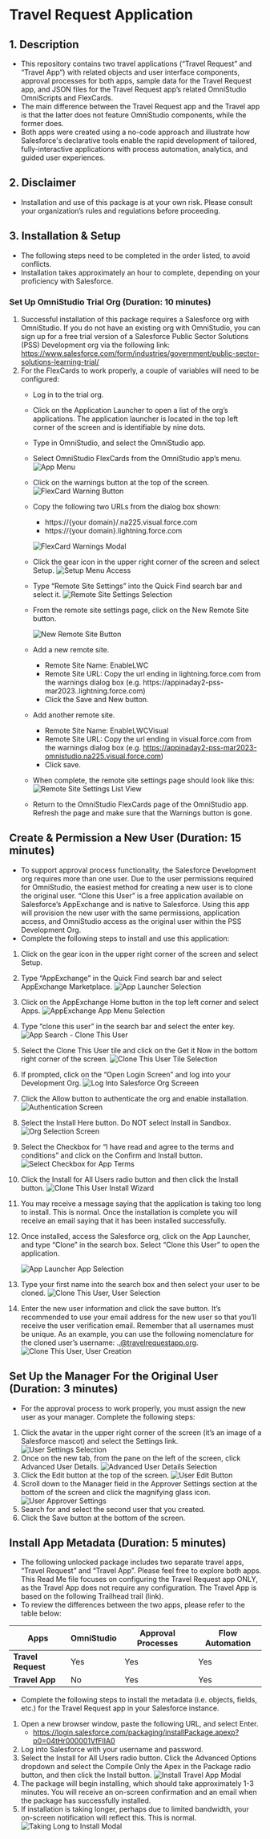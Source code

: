 # Travel Request Application
## 1. Description
- This repository contains two travel applications (“Travel Request” and “Travel App”) with related objects and user interface components, approval processes for both apps, sample data for the Travel Request app, and JSON files for the Travel Request app’s related OmniStudio OmniScripts and FlexCards. 
- The main difference between the Travel Request app and the Travel app is that the latter does not feature OmniStudio components, while the former does.
- Both apps were created using a no-code approach and illustrate how Salesforce's declarative tools enable the rapid development of tailored, fully-interactive applications with process automation, analytics, and guided user experiences.
## 2. Disclaimer
- Installation and use of this package is at your own risk. Please consult your organization’s rules and regulations before proceeding.
## 3. Installation & Setup
- The following steps need to be completed in the order listed, to avoid conflicts. 
- Installation takes approximately an hour to complete, depending on your proficiency with Salesforce.
### Set Up OmniStudio Trial Org (Duration: 10 minutes)
1. Successful installation of this package requires a Salesforce org with OmniStudio. If you do not have an existing org with OmniStudio, you can sign up for a free trial version of a Salesforce Public Sector Solutions (PSS) Development org via the following link: https://www.salesforce.com/form/industries/government/public-sector-solutions-learning-trial/
2. For the FlexCards to work properly, a couple of variables will need to be configured:
	- Log in to the trial org.
 	- Click on the Application Launcher to open a list of the org’s applications. The application launcher is located in the top left corner of the screen and is identifiable by nine dots.
	- Type in OmniStudio, and select the OmniStudio app.
	- Select OmniStudio FlexCards from the OmniStudio app’s menu.
	![App Menu](https://github.com/SFDC-Assets/gps-dod-omnistudio-travel-application/blob/main/images/Advanced%20User%20Details%20-%20Approver%20Settings.png)
	- Click on the warnings button at the top of the screen.
	  ![FlexCard Warning Button](https://github.com/SFDC-Assets/gps-dod-omnistudio-travel-application/blob/main/images/FlexCard%20Warnings%20Button.png)
   	- Copy the following two URLs from the dialog box shown: 
		- https://{your domain}/.na225.visual.force.com
		- https://{your domain}.lightning.force.com
  
  		![FlexCard Warnings Modal](https://github.com/SFDC-Assets/gps-dod-omnistudio-travel-application/blob/main/images/FlexCard%20Warnings%20Modal.png)
	- Click the gear icon in the upper right corner of the screen and select Setup.
	![Setup Menu Access](https://github.com/SFDC-Assets/gps-dod-omnistudio-travel-application/blob/main/images/Setup%20from%20Gear%20Icon.png)
	- Type “Remote Site Settings” into the Quick Find search bar and select it.
	![Remote Site Settings Selection](https://github.com/SFDC-Assets/gps-dod-omnistudio-travel-application/blob/main/images/Quick%20Find%20-%20Remote%20Site%20Settings.png)
	- From the remote site settings page, click on the New Remote Site button.

		![New Remote Site Button](https://github.com/SFDC-Assets/gps-dod-omnistudio-travel-application/blob/main/images/New%20Remote%20Site%20Button.png)
	- Add a new remote site.
		- Remote Site Name: EnableLWC
		- Remote Site URL: Copy the url ending in lightning.force.com from the warnings dialog box (e.g. https://appinaday2-pss-mar2023..lightning.force.com)
		- Click the Save and New button.
	- Add another remote site.
		- Remote Site Name: EnableLWCVisual
		- Remote Site URL: Copy the url ending in visual.force.com from the warnings dialog box (e.g. https://appinaday2-pss-mar2023-omnistudio.na225.visual.force.com)
		- Click save.
	- When complete, the remote site settings page should look like this:
	![Remote Site Settings List View](https://github.com/SFDC-Assets/gps-dod-omnistudio-travel-application/blob/main/images/Remote%20Site%20Settings%20List.png)
	- Return to the OmniStudio FlexCards page of the OmniStudio app. Refresh the page and make sure that the Warnings button is gone.
## Create & Permission a New User (Duration: 15 minutes)
- To support approval process functionality, the Salesforce Development org requires more than one user. Due to the user permissions required for OmniStudio, the easiest method for creating a new user is to clone the original user. “Clone this User” is a free application available on Salesforce’s AppExchange and is native to Salesforce. Using this app will provision the new user with the same permissions, application access, and OmniStudio access as the original user within the PSS Development Org.
- Complete the following steps to install and use this application:
1. Click on the gear icon in the upper right corner of the screen and select Setup.
2. Type “AppExchange” in the Quick Find search bar and select AppExchange Marketplace.
![App Launcher Selection](https://github.com/SFDC-Assets/gps-dod-omnistudio-travel-application/blob/main/images/Quick%20Find%20-%20AppExchange.png)
3. Click on the AppExchange Home button in the top left corner and select Apps.
![AppExchange App Menu Selection](https://github.com/SFDC-Assets/gps-dod-omnistudio-travel-application/blob/main/images/AppExchange%20App%20Search.png)
4. Type “clone this user” in the search bar and select the enter key.
![App Search - Clone This User](https://github.com/SFDC-Assets/gps-dod-omnistudio-travel-application/blob/main/images/AppExchange%20Clone%20This%20User%20Search.png)
5. Select the Clone This User tile and click on the Get it Now in the bottom right corner of the screen.
![Clone This User Tile Selection](https://github.com/SFDC-Assets/gps-dod-omnistudio-travel-application/blob/main/images/AppExchange%20Clone%20This%20User%20App.png)
6. If prompted, click on the “Open Login Screen” and log into your Development Org.
![Log Into Salesforce Org Screeen](https://github.com/SFDC-Assets/gps-dod-omnistudio-travel-application/blob/main/images/AppExchange%20Open%20Login%20Screen%20Modal.png)
7. Click the Allow button to authenticate the org and enable installation.
![Authentication Screen](https://github.com/SFDC-Assets/gps-dod-omnistudio-travel-application/blob/main/images/AppExchange%20Allow%20Access%20Modal.png)
8. Select the Install Here button. Do NOT select Install in Sandbox.
![Org Selection Screen](https://github.com/SFDC-Assets/gps-dod-omnistudio-travel-application/blob/main/images/AppExchange%20Org%20Selection%20Install%20Modal.png)
9. Select the Checkbox for “I have read and agree to the terms and conditions” and click on the Confirm and Install button.
![Select Checkbox for App Terms](https://github.com/SFDC-Assets/gps-dod-omnistudio-travel-application/blob/main/images/AppExchange%20Clone%20This%20User%20Terms%20Modal.png)
10. Click the Install for All Users radio button and then click the Install button. 
![Clone This User Install Wizard](https://github.com/SFDC-Assets/gps-dod-omnistudio-travel-application/blob/main/images/AppExchange%20Clone%20This%20User%20Install%20Modal.png)
11. You may receive a message saying that the application is taking too long to install. This is normal. Once the installation is complete you will receive an email saying that it has been installed successfully. 
12. Once installed, access the Salesforce org, click on the App Launcher, and type “Clone” in the search box. Select “Clone this User” to open the application.

	![App Launcher App Selection](https://github.com/SFDC-Assets/gps-dod-omnistudio-travel-application/blob/main/images/App%20Launcher%20-%20Clone%20This%20User.png)

13. Type your first name into the search box and then select your user to be cloned.
![Clone This User, User Selection](https://github.com/SFDC-Assets/gps-dod-omnistudio-travel-application/blob/main/images/Clone%20This%20User%20-%20User%20Selection.png)
14. Enter the new user information and click the save button. It’s recommended to use your email address for the new user so that you’ll receive the user verification email. Remember that all usernames must be unique. As an example, you can use the following nomenclature for the cloned user’s username: <firstname>.<last name>.@travelrequestapp.org.
![Clone This User, User Creation](https://github.com/SFDC-Assets/gps-dod-omnistudio-travel-application/blob/main/images/Clone%20This%20User%20-%20New%20User.png)
## Set Up the Manager For the Original User (Duration: 3 minutes)
- For the approval process to work properly, you must assign the new user as your manager. Complete the following steps:
1. Click the avatar in the upper right corner of the screen (it’s an image of a Salesforce mascot) and select the Settings link.
![User Settings Selection](https://github.com/SFDC-Assets/gps-dod-omnistudio-travel-application/blob/main/images/Avatar%20Dropdown%20-%20Settings.png)
2. Once on the new tab, from the pane on the left of the screen, click Advanced User Details.
![Advanced User Details Selection](https://github.com/SFDC-Assets/gps-dod-omnistudio-travel-application/blob/main/images/Settings%20-%20Advanced%20User%20Details.png)
3. Click the Edit button at the top of the screen.
![User Edit Button](https://github.com/SFDC-Assets/gps-dod-omnistudio-travel-application/blob/main/images/Advanced%20User%20Details%20-%20Edit%20Button.png)
4. Scroll down to the Manager field in the Approver Settings section at the bottom of the screen and click the magnifying glass icon.
![User Approver Settings](https://github.com/SFDC-Assets/gps-dod-omnistudio-travel-application/blob/main/images/Advanced%20User%20Details%20-%20Approver%20Settings.png)
5. Search for and select the second user that you created.
6. Click the Save button at the bottom of the screen.
## Install App Metadata (Duration: 5 minutes)
- The following unlocked package includes two separate travel apps, “Travel Request” and “Travel App”. Please feel free to explore both apps. This Read Me file focuses on configuring the Travel Request app ONLY, as the Travel App does not require any configuration. The Travel App is based on the following Trailhead trail (link).
- To review the differences between the two apps, please refer to the table below:

**Apps** | **OmniStudio** | **Approval Processes** | **Flow Automation**
--- | --- | --- | ---
**Travel Request** | Yes | Yes | Yes
**Travel App** | No | Yes | Yes
- Complete the following steps to install the metadata (i.e. objects, fields, etc.) for the Travel Request app in your Salesforce instance.
1. Open a new browser window, paste the following URL, and select Enter.
	- https://login.salesforce.com/packaging/installPackage.apexp?p0=04tHr000001VfFIIA0
2. Log into Salesforce with your username and password.
3. Select the Install for All Users radio button. Click the Advanced Options dropdown and select the Compile Only the Apex in the Package radio button, and then click the Install button.
![Install Travel App Modal](https://github.com/SFDC-Assets/gps-dod-omnistudio-travel-application/blob/main/images/Install%20Travel%20Apps%20Modal.png)
4. The package will begin installing, which should take approximately 1-3 minutes. You will receive an on-screen confirmation and an email when the package has successfully installed. 
5. If installation is taking longer, perhaps due to limited bandwidth, your on-screen notification will reflect this. This is normal.
![Taking Long to Install Modal](https://github.com/SFDC-Assets/gps-dod-omnistudio-travel-application/blob/main/images/Install%20Travel%20Apps%20-%20Long%20Installation%20Screen.png)
